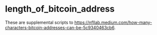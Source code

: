 # length_of_bitcoin_address
These are supplemental scripts to https://nfllab.medium.com/how-many-characters-bitcoin-addresses-can-be-5c9340463cb6.
